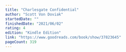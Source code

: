 ```yaml
---
title: "Charlesgate Confidential"
author: "Scott Von Doviak"
startedDate: ""
finishedDate: "2021/06/02"
rating: 4
edition: "Kindle Edition"
link: "https://www.goodreads.com/book/show/37823645"
pageCount: 319
---
```




